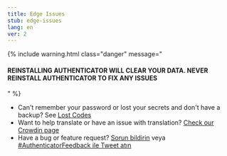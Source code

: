```yaml
---
title: Edge Issues
stub: edge-issues
lang: en
ver: 2
---
```


{% include warning.html class="danger" message="

#### REINSTALLING AUTHENTICATOR WILL CLEAR YOUR DATA. NEVER REINSTALL AUTHENTICATOR TO FIX ANY ISSUES

" %}

- Can't remember your password or lost your secrets and don't have a backup? See [Lost Codes](lost-codes)
- Want to help translate or have an issue with translation? [Check our Crowdin page](https://crowdin.com/project/authenticator-firefox)
- Have a bug or feature request? [Sorun bildirin](https://github.com/Authenticator-Extension/Authenticator/issues/new/choose) veya [#AuthenticatorFeedback ile Tweet atın](https://twitter.com/intent/tweet?hashtags=AuthenticatorFeedback)